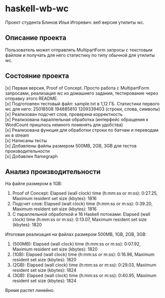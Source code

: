# haskell-wb-wc

Проект студента Блинов Илья Игоревич: веб версия утилиты wc.

## Описание проекта

Пользователь может отправлять MultipartForm запросы с текстовым файлом и получать для него статистику по типу обычной для утилиты wc.

## Состояние проекта

[x] Первая версия, Proof of Concept. Просто работа с MultipartForm запросами, реализация wc из домашнего задания, тестирование через отправку этого README.\
[x] Подготовлен тестовый файл: sample.txt в 1,12 ГБ. Статистики первого wc для него: 25018508 194885810 1209339403 (строки, слова, символы)\
[x] Реализован подсчет слов, проверена корректность\
[x] Реализована параллельная обработка (интерфейс обращения к WordCount пришлось немного поменять для удобства)\
[x] Реализована функция для обработки строки по батчам и переводам их в stream\
[x] Написаны тесты\
[x] Добавлены файлы размером 500MB, 2GB, 3GB для тестов производительности\
[x] Добавлен flamegraph

## Анализ производительности

На файле размером в 1GB:
1. Proof of Concept: Elapsed (wall clock) time (h:mm:ss or m:ss): 0:27.25, Maximum resident set size (kbytes): 1816
2. Подсчет слов: Elapsed (wall clock) time (h:mm:ss or m:ss): 0:39.20, Maximum resident set size (kbytes): 1816
3. С параллельной обработкой и 16 Haskell потоками: Elapsed (wall clock) time (h:mm:ss or m:ss): 0:13.07, Maximum resident set size (kbytes): 1820

Итоговая реализация на файлах размером 500MB, 1GB, 2GB, 3GB:
1. (500MB): Elapsed (wall clock) time (h:mm:ss or m:ss): 0:07.92, Maximum resident set size (kbytes): 1820
2. (1GB): Elapsed (wall clock) time (h:mm:ss or m:ss): 0:16.96, Maximum resident set size (kbytes): 1820
3. (2GB): Elapsed (wall clock) time (h:mm:ss or m:ss): 0:29.03, Maximum resident set size (kbytes): 1824
4. (3GB): Elapsed (wall clock) time (h:mm:ss or m:ss): 0:40.95, Maximum resident set size (kbytes): 1824

Время растет линейно.
